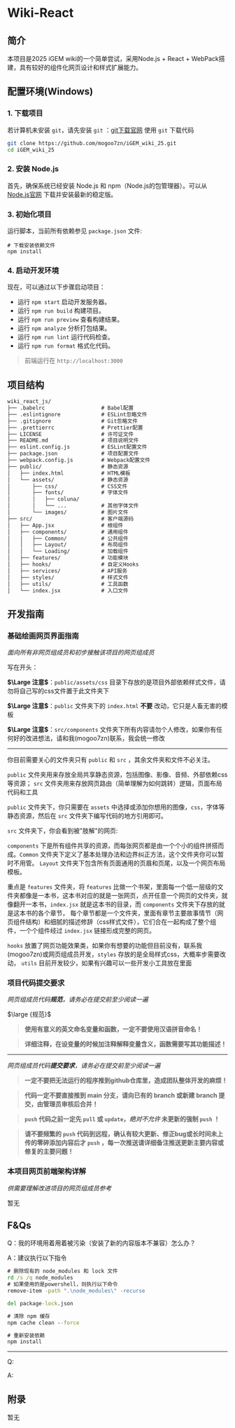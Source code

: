 # Wiki-React

## 简介

本项目是2025 iGEM wiki的一个简单尝试，采用Node.js + React + WebPack搭建，具有较好的组件化网页设计和样式扩展能力。

## 配置环境(Windows)

### 1. 下载项目

若计算机未安装 `git`，请先安装 `git` ：[git下载官网](https://git-scm.com/)
使用 `git` 下载代码

```bash
git clone https://github.com/mogoo7zn/iGEM_wiki_25.git
cd iGEM_wiki_25
```

### 2. 安装 Node.js

首先，确保系统已经安装 Node.js 和 npm（Node.js的包管理器）。可以从 [Node.js官网](https://nodejs.org/) 下载并安装最新的稳定版。

### 3. 初始化项目

运行脚本，当前所有依赖参见 `package.json` 文件:

```shell
# 下载安装依赖文件
npm install
```

### 4. 启动开发环境

现在，可以通过以下步骤启动项目：

- 运行 `npm start` 启动开发服务器。
- 运行 `npm run build` 构建项目。
- 运行 `npm run preview` 查看构建结果。
- 运行 `npm analyze` 分析打包结果。
- 运行 `npm run lint` 运行代码检查。
- 运行 `npm run format` 格式化代码。

> 前端运行在 `http://localhost:3000`

## 项目结构

```txt
wiki_react_js/
├── .babelrc                  # Babel配置
├── .eslintignore             # ESLint忽略文件
├── .gitignore                # Git忽略文件
├── .prettierrc               # Prettier配置
├── LICENSE                   # 许可证文件
├── README.md                 # 项目说明文件
├── eslint.config.js          # ESLint配置文件
├── package.json              # 项目配置文件
├── webpack.config.js         # Webpack配置文件
├── public/                   # 静态资源
│   ├── index.html            # HTML模板
│   └── assets/               # 静态资源
│       ├── css/              # CSS文件
│       ├── fonts/            # 字体文件
│       │   ├── coluna/
│       │   └── ...           # 其他字体文件
│       └── images/           # 图片文件
├── src/                      # 客户端源码
│   ├── App.jsx               # 根组件
│   ├── components/           # 通用组件
│   │   ├── Common/           # 公共组件
│   │   ├── Layout/           # 布局组件
│   │   └── Loading/          # 加载组件
│   ├── features/             # 功能模块
│   ├── hooks/                # 自定义Hooks
│   ├── services/             # API服务
│   ├── styles/               # 样式文件
│   ├── utils/                # 工具函数
│   └── index.jsx             # 入口文件
```

## 开发指南

### 基础绘画网页界面指南

_面向所有非网页组成员和初步接触该项目的网页组成员_

写在开头：

**$\Large 注意$**：`public/assets/css` 目录下存放的是项目外部依赖样式文件，请勿将自己写的css文件置于此文件夹下

**$\Large 注意$**：`public` 文件夹下的 `index.html` **不要** 改动，它只是人畜无害的模板

**$\Large 注意$**：`src/components` 文件夹下所有内容请勿个人修改，如果你有任何好的改进想法，请和我(mogoo7zn)联系，我会统一修改

---

你目前需要关心的文件夹只有 `public` 和 `src` ，其余文件夹和文件不必关注。

`public` 文件夹用来存放全局共享静态资源，包括图像、影像、音频、外部依赖css等资源； `src` 文件夹用来存放网页路由（简单理解为如何跳转）逻辑，页面布局代码和工具

`public` 文件夹下，你只需要在 `assets` 中选择或添加你想用的图像，`css`，字体等静态资源，然后在 `src` 文件夹下编写代码的地方引用即可。

`src` 文件夹下，你会看到被"肢解"的网页:

`components` 下是所有组件共享的资源，而每张网页都是由一个个小的组件拼搭而成。`Common` 文件夹下定义了基本处理办法和边界纠正方法，这个文件夹你可以暂时不用管。 `Layout` 文件夹下包含所有页面通用的页眉和页尾，以及一个网页布局模板。

重点是 `features` 文件夹，将 `features` 比做一个书架，里面每一个低一层级的文件夹都像是一本书，这本书对应的就是一张网页，点开任意一个网页的文件夹，就像翻开一本书，`index.jsx` 就是这本书的目录，而 `components` 文件夹下存放的就是这本书的各个章节， 每个章节都是一个文件夹，里面有章节主要故事情节（网页组件结构）和细腻的描述修辞（css样式文件），它们合在一起构成了整个组件，一个个组件经过 `index.jsx` 链接形成完整的网页。

`hooks` 放置了网页功能效果类，如果你有想要的功能但目前没有，联系我(mogoo7zn)或网页组成员开发，`styles` 存放的是全局样式css，大概率步需要改动， `utils` 目前开发较少，如果有兴趣可以一些开发小工具放在里面

### 项目代码提交要求

_网页组成员代码**规范**，请务必在提交前至少阅读一遍_

$\large {规范}$

> **使用有意义的英文命名变量和函数，一定不要使用汉语拼音命名！**

> **详细注释，在设变量的时候加注释解释变量含义，函数需要写其功能描述！**

---

_网页组成员代码**提交要求**，请务必在提交前至少阅读一遍_

> **一定不要把无法运行的程序推到github仓库里，造成团队整体开发的麻烦！**

> **代码一定不要直接推到 main 分支，请向已有的 branch 或新建 branch 提交，由管理员审核后合并！**

> **`push` 代码之前一定先 `pull` 或 `update`，*绝对不允许* 未更新的强制 `push` ！**

> **请不要频繁的 `push` 代码到远程，确认有较大更新、修正bug或长时间未上传的零碎添加内容后才 `push` ，每一次推送请详细备注推送更新主要内容或修复的主要问题！**

### 本项目网页前端架构详解

_供需要理解改进项目的网页组成员参考_

暂无

## F&Qs

Q：我的环境用着用着被污染（安装了新的内容版本不兼容）怎么办？

A：建议执行以下指令

```cmd
# 删除现有的 node_modules 和 lock 文件
rd /s /q node_modules
# 如果使用的是powershell，则执行以下命令
remove-item -path ".\node_modules\" -recurse

del package-lock.json

# 清除 npm 缓存
npm cache clean --force

# 重新安装依赖
npm install
```

---

Q:

A:

## 附录

暂无

